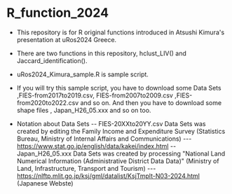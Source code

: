 # R_function_2024

- This repository is for R original functions introduced in Atsushi Kimura's presentation at uRos2024 Greece.
- There are two functions in this repository, hclust_LIV() and Jaccard_identification().

- uRos2024_Kimura_sample.R is sample script.
- If you will try this sample script, you have to download some Data Sets ,FIES-from2017to2019.csv, FIES-from2007to2009.csv ,FIES-from2020to2022.csv and so on. And then you have to download some shape files , Japan_H26_05.xxx and so on too. 

- Notation about Data Sets
-- FIES-20XXto20YY.csv Data Sets  was created by editing the Family Income and Expenditure Survey (Statistics Bureau, Ministry of Internal Affairs and Communications)
--- https://www.stat.go.jp/english/data/kakei/index.html
-- Japan_H26_05.xxx Data Sets  was created by processing "National Land Numerical Information (Administrative District Data Data)" (Ministry of Land, Infrastructure, Transport and Tourism) 
--- https://nlftp.mlit.go.jp/ksj/gml/datalist/KsjTmplt-N03-2024.html (Japanese Webste)
